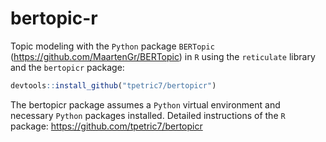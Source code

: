 # bertopic-r

Topic modeling with the `Python` package `BERTopic` (https://github.com/MaartenGr/BERTopic) in `R` using the `reticulate` library and the `bertopicr` package: 

```r
devtools::install_github("tpetric7/bertopicr")
```
The bertopicr package assumes a `Python` virtual environment and necessary `Python` packages installed.
Detailed instructions of the `R` package: https://github.com/tpetric7/bertopicr

